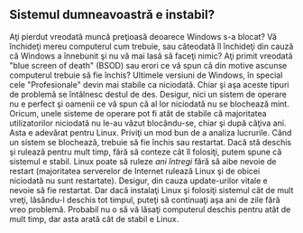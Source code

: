 



<h2>Sistemul dumneavoastră e instabil?</h2>

Aţi pierdut vreodată muncă preţioasă deoarece Windows s-a blocat? Vă închideţi
mereu computerul cum trebuie, sau câteodată îl închideţi din cauză că Windows
a înnebunit şi nu vă mai lasă să faceţi nimic? Aţi primit vreodată "blue screen of death"
(BSOD) sau erori ce vă spun că din motive ascunse computerul trebuie să fie închis?
Ultimele versiuni de Windows, în special cele "Profesionale" devin mai stabile ca
niciodată. Chiar şi aşa aceste tipuri de problemă se întâlnesc destul de des.
Desigur, nici un sistem de operare nu e perfect şi oamenii ce vă spun că
al lor niciodată nu se blochează mint. Oricum, unele sisteme de operare pot fi
atât de stabile că majoritatea utilizatorilor niciodată nu le-au văzut blocându-se,
chiar şi după câţiva ani. Asta e adevărat pentru Linux. Priviţi un mod bun de a analiza
lucrurile. Când un sistem se blochează, trebuie să fie închis sau restartat. Dacă stă
deschis şi rulează pentru mult timp, fără să conteze cât îl folosiţi, putem spune
că sistemul e stabil. Linux poate să ruleze <i>ani întregi</i> fără să aibe nevoie de restart
(majoritatea serverelor de Internet rulează Linux şi de obicei niciodată nu sunt
restartate). Desigur, din cauza update-urilor vitale e nevoie să fie restartat. Dar dacă
instalaţi Linux şi folosiţi sistemul cât de mult vreţi, lăsându-l deschis tot timpul,
puteţi să continuaţi aşa ani de zile fără vreo problemă.
Probabil nu o să vă lăsaţi computerul deschis pentru atât de mult timp, dar asta
arată cât de stabil e Linux.




